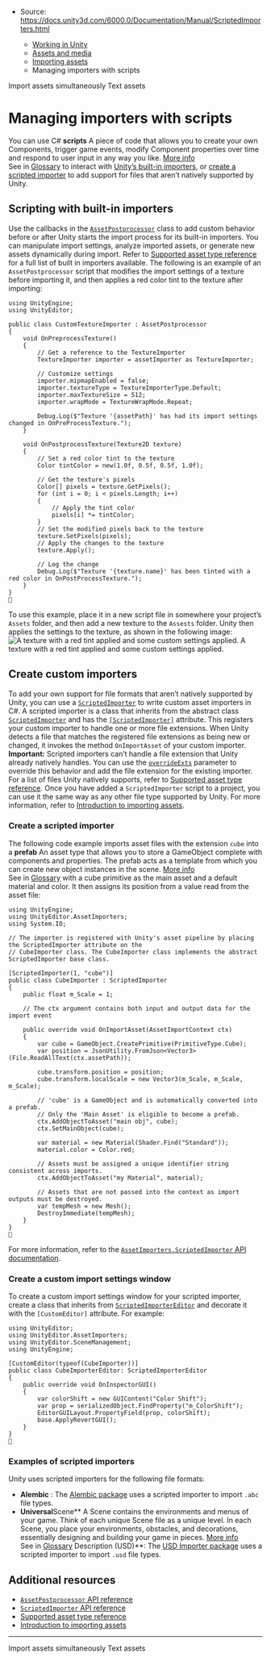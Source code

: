 * Source: https://docs.unity3d.com/6000.0/Documentation/Manual/ScriptedImporters.html

  * [Working in Unity](https://docs.unity3d.com/6000.0/Documentation/Manual/working-in-unity.html)
  * [Assets and media](https://docs.unity3d.com/6000.0/Documentation/Manual/assets-and-media.html)
  * [Importing assets](https://docs.unity3d.com/6000.0/Documentation/Manual/import-assets.html)
  * Managing importers with scripts


[](https://docs.unity3d.com/6000.0/Documentation/Manual/ParallelImport.html)
Import assets simultaneously
[](https://docs.unity3d.com/6000.0/Documentation/Manual/class-TextAsset.html)
Text assets
# Managing importers with scripts
You can use C# **scripts** A piece of code that allows you to create your own Components, trigger game events, modify Component properties over time and respond to user input in any way you like. [More info](https://docs.unity3d.com/6000.0/Documentation/Manual/creating-scripts.html)  
See in [Glossary](https://docs.unity3d.com/6000.0/Documentation/Manual/Glossary.html#Scripts) to interact with [Unity’s built-in importers](https://docs.unity3d.com/6000.0/Documentation/Manual/ScriptedImporters.html#scripting-with-built-in-importers), or [create a scripted importer](https://docs.unity3d.com/6000.0/Documentation/Manual/ScriptedImporters.html#create-custom-importers) to add support for files that aren’t natively supported by Unity.
## Scripting with built-in importers
Use the callbacks in the [`AssetPostprocessor`](https://docs.unity3d.com/6000.0/Documentation/ScriptReference/AssetPostprocessor.html) class to add custom behavior before or after Unity starts the import process for its built-in importers. You can manipulate import settings, analyze imported assets, or generate new assets dynamically during import. Refer to [Supported asset type reference](https://docs.unity3d.com/6000.0/Documentation/Manual/AssetTypes.html#asset-importers) for a full list of built in importers available.
The following is an example of an `AssetPostprocessor` script that modifies the import settings of a texture before importing it, and then applies a red color tint to the texture after importing:
```
using UnityEngine;
using UnityEditor;

public class CustomTextureImporter : AssetPostprocessor
{
    void OnPreprocessTexture()
    {
        // Get a reference to the TextureImporter
        TextureImporter importer = assetImporter as TextureImporter;

        // Customize settings
        importer.mipmapEnabled = false;
        importer.textureType = TextureImporterType.Default;
        importer.maxTextureSize = 512; 
        importer.wrapMode = TextureWrapMode.Repeat;

        Debug.Log($"Texture '{assetPath}' has had its import settings changed in OnPreProcessTexture.");
    }

    void OnPostprocessTexture(Texture2D texture)
    {
        // Set a red color tint to the texture
        Color tintColor = new(1.0f, 0.5f, 0.5f, 1.0f);

        // Get the texture's pixels
        Color[] pixels = texture.GetPixels();
        for (int i = 0; i < pixels.Length; i++)
        {
            // Apply the tint color
            pixels[i] *= tintColor;
        }
        // Set the modified pixels back to the texture
        texture.SetPixels(pixels);
        // Apply the changes to the texture
        texture.Apply();
        
        // Log the change
        Debug.Log($"Texture '{texture.name}' has been tinted with a red color in OnPostProcessTexture.");
    }
}

```

To use this example, place it in a new script file in somewhere your project’s `Assets` folder, and then add a new texture to the `Assests` folder. Unity then applies the settings to the texture, as shown in the following image:
![A texture with a red tint applied and some custom settings applied.](https://docs.unity3d.com/6000.0/Documentation/uploads/Main/scripted-importer-texture-example.png) A texture with a red tint applied and some custom settings applied.
## Create custom importers
To add your own support for file formats that aren’t natively supported by Unity, you can use a [`ScriptedImporter`](https://docs.unity3d.com/6000.0/Documentation/ScriptReference/AssetImporters.ScriptedImporter.html) to write custom asset importers in C#.
A scripted importer is a class that inherits from the abstract class [`ScriptedImporter`](https://docs.unity3d.com/6000.0/Documentation/ScriptReference/AssetImporters.ScriptedImporter.html) and has the [`[ScriptedImporter]`](https://docs.unity3d.com/6000.0/Documentation/ScriptReference/AssetImporters.ScriptedImporterAttribute.html) attribute. This registers your custom importer to handle one or more file extensions. When Unity detects a file that matches the registered file extensions as being new or changed, it invokes the method `OnImportAsset` of your custom importer.
**Important:** Scripted importers can’t handle a file extension that Unity already natively handles. You can use the [`overrideExts`](https://docs.unity3d.com/6000.0/Documentation/ScriptReference/AssetImporters.ScriptedImporterAttribute-ctor.html) parameter to override this behavior and add the file extension for the existing importer. For a list of files Unity natively supports, refer to [Supported asset type reference](https://docs.unity3d.com/6000.0/Documentation/Manual/AssetTypes.html).
Once you have added a `ScriptedImporter` script to a project, you can use it the same way as any other file type supported by Unity. For more information, refer to [Introduction to importing assets](https://docs.unity3d.com/6000.0/Documentation/Manual/ImportingAssets.html).
### Create a scripted importer
The following code example imports asset files with the extension `cube` into a **prefab** An asset type that allows you to store a GameObject complete with components and properties. The prefab acts as a template from which you can create new object instances in the scene. [More info](https://docs.unity3d.com/6000.0/Documentation/Manual/Prefabs.html)  
See in [Glossary](https://docs.unity3d.com/6000.0/Documentation/Manual/Glossary.html#Prefab) with a cube primitive as the main asset and a default material and color. It then assigns its position from a value read from the asset file:
```
using UnityEngine;
using UnityEditor.AssetImporters;
using System.IO;

// The importer is registered with Unity's asset pipeline by placing the ScriptedImporter attribute on the
// CubeImporter class. The CubeImporter class implements the abstract ScriptedImporter base class.

[ScriptedImporter(1, "cube")]
public class CubeImporter : ScriptedImporter
{
    public float m_Scale = 1;

    // The ctx argument contains both input and output data for the import event

    public override void OnImportAsset(AssetImportContext ctx)
    {
        var cube = GameObject.CreatePrimitive(PrimitiveType.Cube);
        var position = JsonUtility.FromJson<Vector3>(File.ReadAllText(ctx.assetPath));

        cube.transform.position = position;
        cube.transform.localScale = new Vector3(m_Scale, m_Scale, m_Scale);

        // 'cube' is a GameObject and is automatically converted into a prefab.
        // Only the 'Main Asset' is eligible to become a prefab.
        ctx.AddObjectToAsset("main obj", cube);
        ctx.SetMainObject(cube);

        var material = new Material(Shader.Find("Standard"));
        material.color = Color.red;

        // Assets must be assigned a unique identifier string consistent across imports.
        ctx.AddObjectToAsset("my Material", material);

        // Assets that are not passed into the context as import outputs must be destroyed.
        var tempMesh = new Mesh();
        DestroyImmediate(tempMesh);
    }
}

```

For more information, refer to the [`AssetImporters.ScriptedImporter` API documentation](https://docs.unity3d.com/6000.0/Documentation/ScriptReference/AssetImporters.ScriptedImporter.html).
### Create a custom import settings window
To create a custom import settings window for your scripted importer, create a class that inherits from [`ScriptedImporterEditor`](https://docs.unity3d.com/6000.0/Documentation/ScriptReference/AssetImporters.ScriptedImporterEditor.html) and decorate it with the `[CustomEditor]` attribute. For example:
```
using UnityEditor;
using UnityEditor.AssetImporters;
using UnityEditor.SceneManagement;
using UnityEngine;

[CustomEditor(typeof(CubeImporter))]
public class CubeImporterEditor: ScriptedImporterEditor
{
    public override void OnInspectorGUI()
    {
        var colorShift = new GUIContent("Color Shift");
        var prop = serializedObject.FindProperty("m_ColorShift");
        EditorGUILayout.PropertyField(prop, colorShift);
        base.ApplyRevertGUI();
    }
}

```

### Examples of scripted importers
Unity uses scripted importers for the following file formats:
  * **Alembic** : The [Alembic package](https://docs.unity3d.com/Packages/com.unity.formats.alembic@latest) uses a scripted importer to import `.abc` file types.
  * **Universal**Scene** A Scene contains the environments and menus of your game. Think of each unique Scene file as a unique level. In each Scene, you place your environments, obstacles, and decorations, essentially designing and building your game in pieces. [More info](https://docs.unity3d.com/6000.0/Documentation/Manual/CreatingScenes.html)  
See in [Glossary](https://docs.unity3d.com/6000.0/Documentation/Manual/Glossary.html#Scene) Description (USD)**: The [USD Importer package](https://docs.unity3d.com/Packages/com.unity.importer.usd@latest) uses a scripted importer to import `.usd` file types.


## Additional resources
  * [`AssetPostprocessor` API reference](https://docs.unity3d.com/6000.0/Documentation/ScriptReference/AssetPostprocessor.html)
  * [`ScriptedImporter` API reference](https://docs.unity3d.com/6000.0/Documentation/ScriptReference/AssetImporters.ScriptedImporter.html)
  * [Supported asset type reference](https://docs.unity3d.com/6000.0/Documentation/Manual/AssetTypes.html)
  * [Introduction to importing assets](https://docs.unity3d.com/6000.0/Documentation/Manual/ImportingAssets.html)


* * *
[](https://docs.unity3d.com/6000.0/Documentation/Manual/ParallelImport.html)
Import assets simultaneously
[](https://docs.unity3d.com/6000.0/Documentation/Manual/class-TextAsset.html)
Text assets
